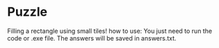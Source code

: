 # Puzzle
Filling a rectangle using small tiles!
how to use:
You just need to run the code or .exe file. The answers will be saved in answers.txt.

